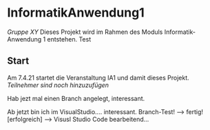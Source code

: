 # InformatikAnwendung1
*Gruppe XY*
Dieses Projekt wird im Rahmen des Moduls Informatik-Anwendung 1 entstehen. 
Test
## Start
Am 7.4.21 startet die Veranstaltung IA1 und damit dieses Projekt.  
*Teilnehmer sind noch hinzuzufügen* 

Hab jezt mal einen Branch angelegt, interessant.

Ab jetzt bin ich im VisualStudio.... interessant.
Branch-Test!
--> fertig! [erfolgreich]
--> Visusl Studio Code bearbeitend...